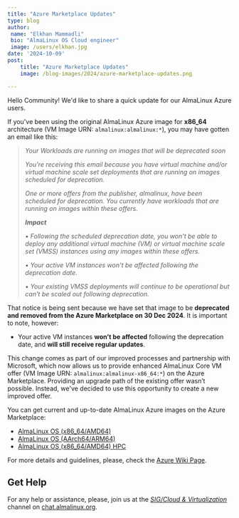```yaml
---
title: "Azure Marketplace Updates"
type: blog
author: 
 name: "Elkhan Mammadli"
 bio: "AlmaLinux OS Cloud engineer"
 image: /users/elkhan.jpg
date: '2024-10-09'
post:
    title: "Azure Marketplace Updates"
    image: /blog-images/2024/azure-marketplace-updates.png

---
```


Hello Community! We'd like to share a quick update for our AlmaLinux Azure users. 

If you've been using the original AlmaLinux Azure image for **x86_64** architecture (VM Image URN: `almalinux:almalinux:*`), you may have gotten an email like this:

> _Your Workloads are running on images that will be deprecated soon_
> 
> _You're receiving this email because you have virtual machine and/or virtual machine scale set deployments that are running on images scheduled for deprecation._
> 
> _One or more offers from the publisher, almalinux, have been scheduled for deprecation. You currently have workloads that are running on images within these offers._
> 
> **_Impact_**
> 
> • _Following the scheduled deprecation date, you won't be able to deploy any additional virtual machine (VM) or virtual machine scale set (VMSS) instances using any images within these offers._
>
> • _Your active VM instances won't be affected following the deprecation date._
>
> • _Your existing VMSS deployments will continue to be operational but can't be scaled out following deprecation._

That notice is being sent because we have set that image to be **deprecated and removed from the Azure Marketplace on 30 Dec 2024**. It is important to note, however:

* Your active VM instances **won’t be affected** following the deprecation date, and **will still receive regular updates**.

This change comes as part of our improved processes and partnership with Microsoft, which now allows us to provide enhanced AlmaLinux Core VM offer (VM Image URN: `almalinux:almalinux-x86_64:*`) on the Azure Marketplace. Providing an upgrade path of the existing offer wasn’t possible. Instead, we've decided to use this opportunity to create a new improved offer. 

You can get current and up-to-date AlmaLinux Azure images on the Azure Marketplace: 
* [AlmaLinux OS (x86_64/AMD64)](https://azuremarketplace.microsoft.com/en-us/marketplace/apps/almalinux.almalinux-x86_64?tab=Overview)
* [AlmaLinux OS (AArch64/ARM64)](https://azuremarketplace.microsoft.com/en-us/marketplace/apps/almalinux.almalinux-arm?tab=Overview)
* [AlmaLinux OS (x86_64/AMD64) HPC](https://azuremarketplace.microsoft.com/en-us/marketplace/apps/almalinux.almalinux-hpc?tab=Overview)

For more details and guidelines, please, check the [Azure Wiki Page](https://wiki.almalinux.org/cloud/Azure.html). 

## Get Help 

For any help or assistance, please, join us at the *[SIG/Cloud & Virtualization](https://chat.almalinux.org/almalinux/channels/sigcloud)* channel on [chat.almalinux.org](https://chat.almalinux.org/).
